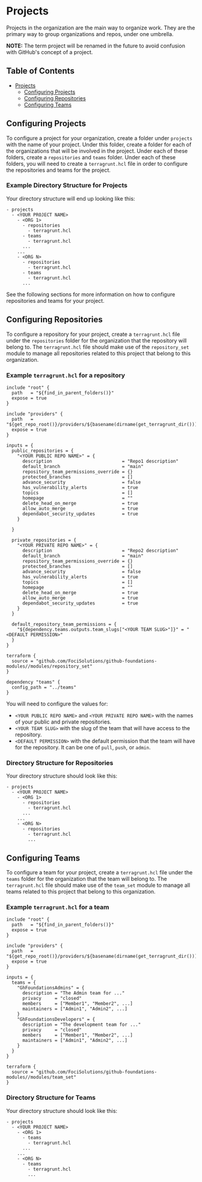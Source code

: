 # Projects

Projects in the organization are the main way to organize work. They are the primary way to group organizations and repos, under one umbrella.

**NOTE:** The term project will be renamed in the future to avoid confusion with GitHub's concept of a project.

## Table of Contents

   * [Projects](#projects)
      * [Configuring Projects](#configuring-projects)
      * [Configuring Repositories](#configuring-repositories)
      * [Configuring Teams](#configuring-teams)


## Configuring Projects

To configure a project for your organization, create a folder under `projects` with the name of your project. Under this folder, create a folder for each of the organizations that will be involved in the project. Under each of these folders, create a `repositories` and `teams` folder. Under each of these folders, you will need to create a `terragrunt.hcl` file in order to configure the repositories and teams for the project.

### Example Directory Structure for Projects

Your directory structure will end up looking like this:

```
- projects
  - <YOUR PROJECT NAME>
    - <ORG 1>
      - repositories
        - terragrunt.hcl
      - teams
        - terragrunt.hcl
      ...
    ...
    - <ORG N>
      - repositories
        - terragrunt.hcl
      - teams
        - terragrunt.hcl
      ...
```

See the following sections for more information on how to configure repositories and teams for your project.

## Configuring Repositories

To configure a repository for your project, create a `terragrunt.hcl` file under the `repositories` folder for the organization that the repository will belong to. The `terragrunt.hcl` file should make use of the `repository_set` module to manage all repositories related to this project that belong to this organization.

### Example `terragrunt.hcl` for a repository

```hcl
include "root" {
  path   = "${find_in_parent_folders()}"
  expose = true
}

include "providers" {
  path   = "${get_repo_root()}/providers/${basename(dirname(get_terragrunt_dir()))}/providers.hcl"
  expose = true
}

inputs = {
  public_repositories = {
    "<YOUR PUBLIC REPO NAME>" = {
      description                          = "Repo1 description"
      default_branch                       = "main"
      repository_team_permissions_override = {}
      protected_branches                   = []
      advance_security                     = false
      has_vulnerability_alerts             = true
      topics                               = []
      homepage                             = ""
      delete_head_on_merge                 = true
      allow_auto_merge                     = true
      dependabot_security_updates          = true
    }

  }

  private_repositories = {
    "<YOUR PRIVATE REPO NAME>" = {
      description                          = "Repo2 description"
      default_branch                       = "main"
      repository_team_permissions_override = {}
      protected_branches                   = []
      advance_security                     = false
      has_vulnerability_alerts             = true
      topics                               = []
      homepage                             = ""
      delete_head_on_merge                 = true
      allow_auto_merge                     = true
      dependabot_security_updates          = true
    }
  }

  default_repository_team_permissions = {
    "${dependency.teams.outputs.team_slugs["<YOUR TEAM SLUG>"]}" = "<DEFAULT PERMISSION>"
  }
}

terraform {
  source = "github.com/FociSolutions/github-foundations-modules//modules/repository_set"
}

dependency "teams" {
  config_path = "../teams"
}
```

You will need to configure the values for:
- `<YOUR PUBLIC REPO NAME>` and `<YOUR PRIVATE REPO NAME>` with the names of your public and private repositories.
- `<YOUR TEAM SLUG>` with the slug of the team that will have access to the repository.
- `<DEFAULT PERMISSION>` with the default permission that the team will have for the repository. It can be one of `pull`, `push`, or `admin`.

### Directory Structure for Repositories

Your directory structure should look like this:

```
- projects
  - <YOUR PROJECT NAME>
    - <ORG 1>
      - repositories
        - terragrunt.hcl
      ...
    ...
    - <ORG N>
      - repositories
        - terragrunt.hcl
        ...
```

## Configuring Teams

To configure a team for your project, create a `terragrunt.hcl` file under the `teams` folder for the organization that the team will belong to. The `terragrunt.hcl` file should make use of the `team_set` module to manage all teams related to this project that belong to this organization.

### Example `terragrunt.hcl` for a team

```hcl
include "root" {
  path   = "${find_in_parent_folders()}"
  expose = true
}

include "providers" {
  path   = "${get_repo_root()}/providers/${basename(dirname(get_terragrunt_dir()))}/providers.hcl"
  expose = true
}

inputs = {
  teams = {
    "GhFoundationsAdmins" = {
      description = "The Admin team for ..."
      privacy     = "closed"
      members     = ["Member1", "Member2", ...]
      maintainers = ["Admin1", "Admin2", ...]
    }
    "GhFoundationsDevelopers" = {
      description = "The development team for ..."
      privacy     = "closed"
      members     = ["Member1", "Member2", ...]
      maintainers = ["Admin1", "Admin2", ...]
    }
  }
}

terraform {
  source = "github.com/FociSolutions/github-foundations-modules//modules/team_set"
}
```

### Directory Structure for Teams

Your directory structure should look like this:

```
- projects
  - <YOUR PROJECT NAME>
    - <ORG 1>
      - teams
        - terragrunt.hcl
      ...
    ...
    - <ORG N>
      - teams
        - terragrunt.hcl
        ...
```